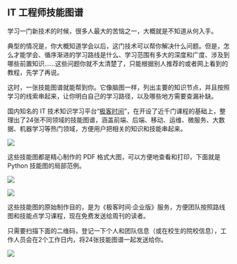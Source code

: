 ## IT 工程师技能图谱

学习一门新技术的时候，很多人最大的苦恼之一，大概就是不知道从何入手。

典型的情况是，你大概知道学会以后，这门技术可以帮你解决什么问题。但是，怎么才能学会、循序渐进的学习路线是什么、学习范围有多大的深度和广度、涉及到哪些前置知识……这些问题你就不太清楚了，只能根据别人推荐的或者网上看到的教程，先学了再说。

这时，一张技能图谱就能帮到你。它像脑图一样，列出主要的知识节点，并且按照学习的线索串起来，让你明白自己的学习路径，以及哪些地方需要查漏补缺。

国内知名的 IT 技术知识学习平台“[极客时间](https://time.geekbang.org/)”，在开设了近千门课程的基础上，整理出了24张不同领域的技能图谱，涵盖前端、后端、移动、运维、微服务、大数据、机器学习等热门领域，方便用户把相关的知识和技能串起来。

![](https://www.wangbase.com/blogimg/asset/202012/bg2020120207.jpg)

这些技能图都是精心制作的 PDF 格式大图，可以方便地查看和打印，下面就是 Python 技能图的局部范例。

![](https://www.wangbase.com/blogimg/asset/202012/bg2020120208.jpg)

![](https://www.wangbase.com/blogimg/asset/202012/bg2020120204.jpg)

这些技能图的原始制作目的，是为《极客时间·企业版》服务，方便团队按照路线图和技能点学习课程，现在免费发送给周刊的读者。

只需要扫描下面的二维码，登记一下个人和团队信息（或在校生的院校信息），工作人员会在2个工作日内，将24张技能图谱一起发送给你。

![](https://www.wangbase.com/blogimg/asset/202012/bg2020120311.jpg)

